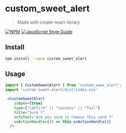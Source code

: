 # custom_sweet_alert

> Made with create-react-library

[![NPM](https://img.shields.io/npm/v/custom-sweet-alert.svg)](https://www.npmjs.com/package/custom-sweet-alert) [![JavaScript Style Guide](https://img.shields.io/badge/code_style-standard-brightgreen.svg)](https://standardjs.com)

## Install

```bash
npm install --save custom_sweet_alert
```

## Usage

```jsx
import { CustomSweetAlert } from 'custom_swee_alert';
import 'custom-sweet-alert/dist/index.css'

 <CustomSweetAlert
    isOpen={true}
    type={"confirm" || "success" || "fail"} 
    title="Sure ?"
    infoText="Are you sure to remove this card ?"
    onActionHandle={() => this.onActionHandle()}
  />
